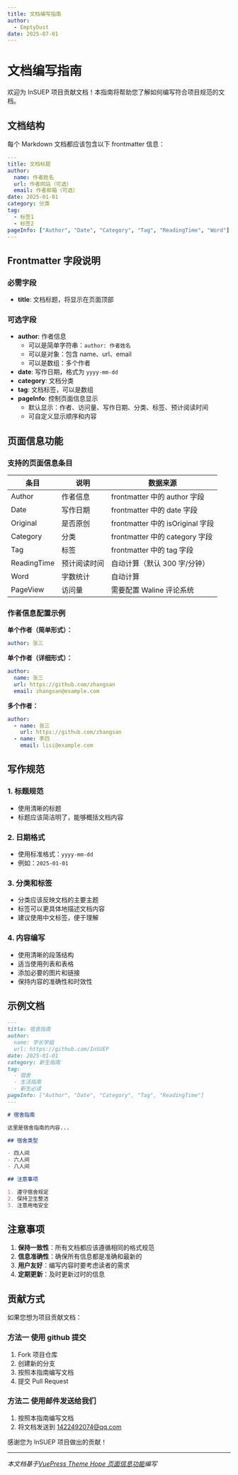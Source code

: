 ```yaml
---
title: 文档编写指南
author:
  - EmptyDust
date: 2025-07-01
---
```


# 文档编写指南

欢迎为 InSUEP 项目贡献文档！本指南将帮助您了解如何编写符合项目规范的文档。

## 文档结构

每个 Markdown 文档都应该包含以下 frontmatter 信息：

```yaml
---
title: 文档标题
author:
  name: 作者姓名
  url: 作者网站（可选）
  email: 作者邮箱（可选）
date: 2025-01-01
category: 分类
tag:
  - 标签1
  - 标签2
pageInfo: ["Author", "Date", "Category", "Tag", "ReadingTime", "Word"]
---
```

## Frontmatter 字段说明

### 必需字段

- **title**: 文档标题，将显示在页面顶部

### 可选字段

- **author**: 作者信息
  - 可以是简单字符串：`author: 作者姓名`
  - 可以是对象：包含 name、url、email
  - 可以是数组：多个作者
- **date**: 写作日期，格式为 `yyyy-mm-dd`
- **category**: 文档分类
- **tag**: 文档标签，可以是数组
- **pageInfo**: 控制页面信息显示
  - 默认显示：作者、访问量、写作日期、分类、标签、预计阅读时间
  - 可自定义显示顺序和内容

## 页面信息功能

### 支持的页面信息条目

| 条目        | 说明         | 数据来源                         |
| ----------- | ------------ | -------------------------------- |
| Author      | 作者信息     | frontmatter 中的 author 字段     |
| Date        | 写作日期     | frontmatter 中的 date 字段       |
| Original    | 是否原创     | frontmatter 中的 isOriginal 字段 |
| Category    | 分类         | frontmatter 中的 category 字段   |
| Tag         | 标签         | frontmatter 中的 tag 字段        |
| ReadingTime | 预计阅读时间 | 自动计算（默认 300 字/分钟）     |
| Word        | 字数统计     | 自动计算                         |
| PageView    | 访问量       | 需要配置 Waline 评论系统         |

### 作者信息配置示例

**单个作者（简单形式）：**

```yaml
author: 张三
```

**单个作者（详细形式）：**

```yaml
author:
  name: 张三
  url: https://github.com/zhangsan
  email: zhangsan@example.com
```

**多个作者：**

```yaml
author:
  - name: 张三
    url: https://github.com/zhangsan
  - name: 李四
    email: lisi@example.com
```

## 写作规范

### 1. 标题规范

- 使用清晰的标题
- 标题应该简洁明了，能够概括文档内容

### 2. 日期格式

- 使用标准格式：`yyyy-mm-dd`
- 例如：`2025-01-01`

### 3. 分类和标签

- 分类应该反映文档的主要主题
- 标签可以更具体地描述文档内容
- 建议使用中文标签，便于理解

### 4. 内容编写

- 使用清晰的段落结构
- 适当使用列表和表格
- 添加必要的图片和链接
- 保持内容的准确性和时效性

## 示例文档

```markdown
---
title: 宿舍指南
author:
  name: 学长学姐
  url: https://github.com/InSUEP
date: 2025-01-01
category: 新生指南
tag:
  - 宿舍
  - 生活指南
  - 新生必读
pageInfo: ["Author", "Date", "Category", "Tag", "ReadingTime"]
---

# 宿舍指南

这里是宿舍指南的内容...

## 宿舍类型

- 四人间
- 六人间
- 八人间

## 注意事项

1. 遵守宿舍规定
2. 保持卫生整洁
3. 注意用电安全
```

## 注意事项

1. **保持一致性**：所有文档都应该遵循相同的格式规范
2. **信息准确性**：确保所有信息都是准确和最新的
3. **用户友好**：编写内容时要考虑读者的需求
4. **定期更新**：及时更新过时的信息

## 贡献方式

如果您想为项目贡献文档：

### 方法一 使用 github 提交

1. Fork 项目仓库
2. 创建新的分支
3. 按照本指南编写文档
4. 提交 Pull Request

### 方法二 使用邮件发送给我们

1. 按照本指南编写文档
2. 将文档发送到 1422492074@qq.com

感谢您为 InSUEP 项目做出的贡献！

---

_本文档基于[VuePress Theme Hope 页面信息功能](https://theme-hope.vuejs.press/zh/guide/feature/page-info.html)编写_
